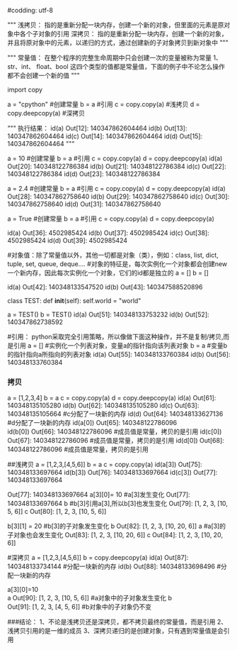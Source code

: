 #codding: utf-8

"""
浅拷贝： 指的是重新分配一块内存，创建一个新的对象，但里面的元素是原对象中各个子对象的引用
深拷贝： 指的是重新分配一块内存，创建一个新的对象，并且将原对象中的元素，以递归的方式，通过创建新的子对象拷贝到新对象中
"""

"""
常量值： 在整个程序的完整生命周期中只会创建一次的变量被称为常量
    1、str、int、 float、bool 这四个类型的值都是常量值，下面的例子中不论怎么操作都不会创建一个新的值
"""

import copy

a = "cpython"         #创建常量
b = a                 #引用
c = copy.copy(a)      #浅拷贝
d = copy.deepcopy(a)  #深拷贝

"""
执行结果：
id(a)
Out[12]: 140347862604464
id(b)
Out[13]: 140347862604464
id(c)
Out[14]: 140347862604464
id(d)
Out[15]: 140347862604464
"""

a = 10                   #创建常量
b = a                    #引用
c = copy.copy(a)
d = copy.deepcopy(a)
id(a)
Out[20]: 140348122786384
id(b)
Out[21]: 140348122786384
id(c)
Out[22]: 140348122786384
id(d)
Out[23]: 140348122786384

a = 2.4                    #创建常量
b = a                      #引用
c = copy.copy(a)
d = copy.deepcopy(a)
id(a)
Out[28]: 140347862758640
id(b)
Out[29]: 140347862758640
id(c)
Out[30]: 140347862758640
id(d)
Out[31]: 140347862758640

a = True                    #创建常量
b = a                       #引用
c = copy.copy(a)
d = copy.deepcopy(a)

id(a)
Out[36]: 4502985424
id(b)
Out[37]: 4502985424
id(c)
Out[38]: 4502985424
id(d)
Out[39]: 4502985424

#对象值：除了常量值以外，其他一切都是对象（类），例如：class, list, dict, tuple, set, queue, deque....
#对象的特征是，每次实例化一个对象都会创建new一个新内存，因此每次实例化一个对象，它们的id都是独立的
a = []
b = []

id(a)
Out[42]: 140348133547520
id(b)
Out[43]: 140347588520896

class TEST:
    def __init__(self):
        self.world = "world"
        
a = TEST()
b = TEST()
id(a)
Out[51]: 140348133753232
id(b)
Out[52]: 140347862738592

#引用： python采取完全引用策略，所以像做下面这种操作，并不是复制/拷贝,而是引用
a = []                      #实例化一个列表对象，变量a的指针指向该列表对象
b = a                       #变量b的指针指向a所指向的列表对象
id(a)
Out[55]: 140348133760384
id(b)
Out[56]: 140348133760384

### 拷贝
a = [1,2,3,4]
b = a
c = copy.copy(a)
d = copy.deepcopy(a)
id(a)
Out[61]: 140348135105280
id(b)
Out[62]: 140348135105280
id(c)
Out[63]: 140348135105664     #c分配了一块新的内存
id(d)
Out[64]: 140348133627136     #d分配了一块新的内存 
id(a[0])
Out[65]: 140348122786096      
id(b[0])
Out[66]: 140348122786096      #成员值是常量，拷贝的是引用
id(c[0])
Out[67]: 140348122786096      #成员值是常量，拷贝的是引用
id(d[0])
Out[68]: 140348122786096      #成员值是常量，拷贝的是引用

##浅拷贝
a = [1,2,3,[4,5,6]]
b = a
c = copy.copy(a)
id(a[3])
Out[75]: 140348133697664
id(b[3])
Out[76]: 140348133697664
id(c[3])
Out[77]: 140348133697664

Out[77]: 140348133697664
a[3][0]= 10                            #a[3]发生变化
Out[77]: 140348133697664
b                                      #b[3]引用a[3],所以b[3]也发生变化
Out[79]: [1, 2, 3, [10, 5, 6]]
c
Out[80]: [1, 2, 3, [10, 5, 6]]

b[3][1] = 20                           #b[3]的子对象发生变化
b
Out[82]: [1, 2, 3, [10, 20, 6]]
a                                      #a[3]的子对象也会发生变化
Out[83]: [1, 2, 3, [10, 20, 6]]
c
Out[84]: [1, 2, 3, [10, 20, 6]]

#深拷贝
a = [1,2,3,[4,5,6]]
b = copy.deepcopy(a)
id(a)
Out[87]: 140348133734144              #分配一块新的内存
id(b)
Out[88]: 140348133698496              #分配一块新的内存

a[3][0]=10                           
a
Out[90]: [1, 2, 3, [10, 5, 6]]        #a对象中的子对象发生变化
b                                    
Out[91]: [1, 2, 3, [4, 5, 6]]         #b对象中的子对象仍不变

###结论：
1、不论是浅拷贝还是深拷贝，都不拷贝最终的常量值，而是引用
2、浅拷贝引用的是一维的成员
3、深拷贝递归的是创建对象，只有遇到常量值是会引用

